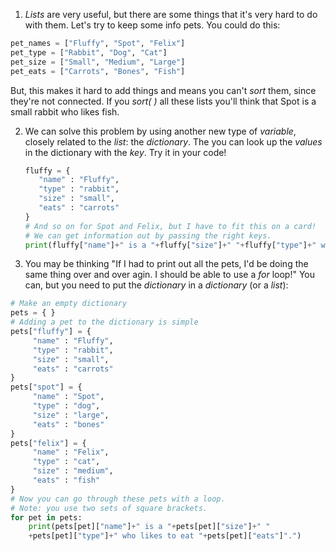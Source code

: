 1. *Lists* are very useful, but there are some things that it's very hard to do with them. Let's try to keep some info pets. You could do this:
```python
pet_names = ["Fluffy", "Spot", "Felix"]
pet_type = ["Rabbit", "Dog", "Cat"]
pet_size = ["Small", "Medium", "Large"]
pet_eats = ["Carrots", "Bones", "Fish"]
```
But, this makes it hard to add things and means you can't *sort* them, since they're not connected. If you *sort( )* all these lists you'll think that Spot is a small rabbit who likes fish.

2. We can solve this problem by using another new type of *variable*, closely related to the *list*: the *dictionary*. The you can look up the *values* in the dictionary with the *key*. Try it in your code!
     ```python
    fluffy = {
        "name" : "Fluffy",
        "type" : "rabbit",
        "size" : "small",
        "eats" : "carrots"
    }
    # And so on for Spot and Felix, but I have to fit this on a card!
    # We can get information out by passing the right keys.
    print(fluffy["name"]+" is a "+fluffy["size"]+" "+fluffy["type"]+" who likes to eat "+fluffy["eats"]+".")
     ```

3. You may be thinking "If I had to print out all the pets, I'd be doing the same thing over and over agin. I should be able to use a *for* loop!" You can, but you need to put the *dictionary* in a *dictionary* (or a *list*):
```python
# Make an empty dictionary
pets = { }
# Adding a pet to the dictionary is simple
pets["fluffy"] = {
     "name" : "Fluffy",
     "type" : "rabbit",
     "size" : "small",
     "eats" : "carrots"
}
pets["spot"] = {
     "name" : "Spot",
     "type" : "dog",
     "size" : "large",
     "eats" : "bones"
}
pets["felix"] = {
     "name" : "Felix",
     "type" : "cat",
     "size" : "medium",
     "eats" : "fish"
}
# Now you can go through these pets with a loop.
# Note: you use two sets of square brackets.
for pet in pets:
    print(pets[pet]["name"]+" is a "+pets[pet]["size"]+" "
    +pets[pet]["type"]+" who likes to eat "+pets[pet]["eats"]".")    
 ```
